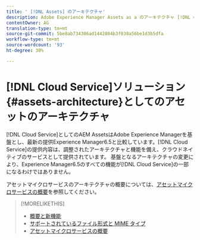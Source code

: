 ```yaml
---
title: ' [!DNL Assets] のアーキテクチャ'
description: Adobe Experience Manager Assets as a のアーキテクチャ [!DNL Cloud Service]
contentOwner: AG
translation-type: tm+mt
source-git-commit: 5be8ab734306ad1442804b3f030a56be1d3b5dfa
workflow-type: tm+mt
source-wordcount: '93'
ht-degree: 38%

---
```



# [!DNL Cloud Service]ソリューション{#assets-architecture}としてのアセットのアーキテクチャ

[!DNL Cloud Service]としてのAEM AssetsはAdobe Experience Managerを基盤とし、最新の提供Experience Manager6.5と比較しています。[!DNL Cloud Service]の提供内容は、調整されたアーキテクチャと機能を備え、クラウドネイティブのサービスとして提供されています。 基盤となるアーキテクチャの変更により、Experience Manager6.5のすべての機能が[!DNL Cloud Service]の一部になるわけではありません。

アセットマイクロサービスのアーキテクチャの概要については、[アセットマイクロサービスの概要](asset-microservices-overview.md#asset-microservices-architecture)を参照してください。

>[!MORELIKETHIS]
>
>* [概要と新機能](/help/assets/overview.md)
>* [サポートされているファイル形式と MIME タイプ](file-format-support.md)
>* [アセットマイクロサービスの概要](asset-microservices-overview.md)

